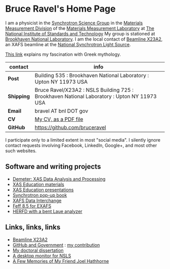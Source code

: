 Bruce Ravel's Home Page
=======================

I am a physicist in the
[Synchrotron Science Group](http://www.nist.gov/mml/mmsd/synchrotron-science/index.cfm)
in the
[Materials Measurement Division](http://www.nist.gov/mml/mmsd/index.cfm)
of the [Materials Measurement Laboratory](http://www.nist.gov/mml/) at
[The National Institute of Standards and Technology](http://www.nist.gov/)
My group is stationed at
[Brookhaven National Laboratory](http://www.bnl.gov).  I am the local
contact of [Beamline X23A2](http://xafs.org/Community/X23A2), an XAFS
beamline at the
[National Synchrotron Light Source](http://www.bnl.gov/ps/).

[This link](https://github.com/bruceravel/home/blob/master/mythology.md)
explains my fascination with Greek mythology.

| contact | info |
| ------- | ---- |
| **Post**     | Building 535 : Brookhaven National Laboratory : Upton NY 11973 USA |
| **Shipping** | Bruce Ravel/X23A2 : NSLS Building 725 : Brookhaven National Laboratory : Upton NY 11973 USA |
| **Email**    | bravel AT bnl DOT gov |
| **CV**       | [My CV, as a PDF file](https://s3.amazonaws.com/BruceRavelCV/cv.pdf)|
| **GitHub**   | https://github.com/bruceravel |

I participate only to a limited extent in most "social media". I
silently ignore contact requests involving Facebook, LinkedIn,
Google+, and most other such websites.


## Software and writing projects

 * [Demeter: XAS Data Analysis and Processing](http://bruceravel.github.io/demeter/)
 * [XAS Education materials](http://bruceravel.github.io/XAS-Education/)
 * [XAS Education presentations](https://speakerdeck.com/bruceravel)
 * [Synchrotron pop-up book](http://bruceravel.github.io/synchrotron_pop_up_book/)
 * [XAFS Data Interchange](https://github.com/XraySpectroscopy/XAS-Data-Interchange)
 * [Feff 8.5 for EXAFS](https://github.com/xraypy/feff85exafs)
 * [HERFD with a bent Laue analyzer](https://github.com/bruceravel/BLA-XANES)

## Links, links, links

 * [Beamline X23A2](http://xafs.org/Community/X23A2)
 * [GitHub and Government](https://government.github.com/) : [my contribution](https://government.github.com/stories/xas-software/)
 * [My doctoral dissertation](https://s3.amazonaws.com/BruceRavelCV/bruce_thesis.pdf)
 * [A desktop monitor for NSLS](https://github.com/bruceravel/home/blob/master/ConkyNslsMonitor.md)
 * [A Few Memories of My Friend Joel Hathhorne](https://github.com/bruceravel/home/blob/master/MemoriesOfJoel.md)
 
